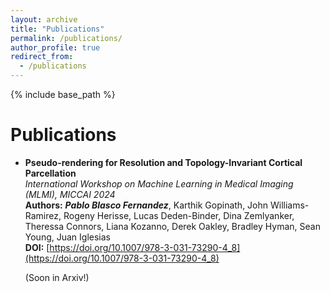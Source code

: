```yaml
---
layout: archive
title: "Publications"
permalink: /publications/
author_profile: true
redirect_from:
  - /publications
---
```


{% include base_path %}

# Publications

- **Pseudo-rendering for Resolution and Topology-Invariant Cortical Parcellation**  
  *International Workshop on Machine Learning in Medical Imaging (MLMI), MICCAI 2024*  
  **Authors:** **_Pablo Blasco Fernandez_**, Karthik Gopinath, John Williams-Ramirez, Rogeny Herisse, Lucas Deden-Binder, Dina Zemlyanker, Theressa Connors, Liana Kozanno, Derek Oakley, Bradley Hyman, Sean Young, Juan Iglesias  
  **DOI:** [https://doi.org/10.1007/978-3-031-73290-4_8](https://doi.org/10.1007/978-3-031-73290-4_8)

  (Soon in Arxiv!)